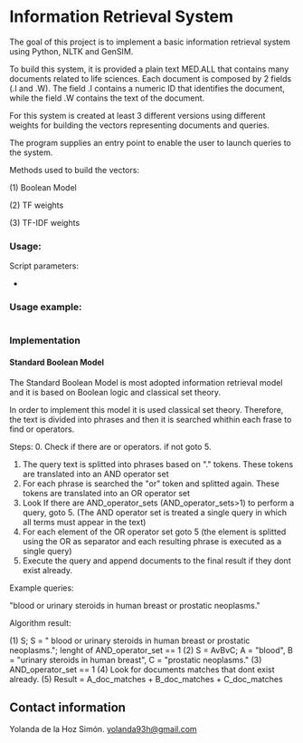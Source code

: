 # Information Retrieval System 
   
The goal of this project is to implement a basic information retrieval system using Python, NLTK and GenSIM. 

To build this system, it is provided a plain text MED.ALL that contains many documents related to life sciences. Each document is composed by 2 fields (.I and .W). The field .I contains a numeric ID that identifies the document, while the field .W contains the text of the document.

For this system is created at least 3 different versions using different weights for building the vectors representing documents and queries.

The program supplies an entry point to enable the user to launch queries to the system.


Methods used to build the vectors:

(1) Boolean Model

(2) TF weights

(3) TF-IDF weights


### Usage:

Script parameters:

* 


  
### Usage example:
```

```

### Implementation

#### Standard Boolean Model
The Standard Boolean Model is most adopted information retrieval model and it is based on Boolean logic and classical set theory.

In order to implement this model it is used classical set theory. Therefore, the text is divided into phrases and then it is searched whithin each frase to find or operators.

Steps:
  0. Check if there are or operators. if not goto 5.
  1. The query text is splitted into phrases based on "." tokens. These tokens are translated into an AND operator set
  2. For each phrase is searched the "or" token and splitted again. These tokens are translated into an OR operator set
  3. Look If there are AND_operator_sets (AND_operator_sets>1) to perform a query, goto 5. (The AND operator set is treated a single query in which all terms must appear in the text)
  4. For each element of the OR operator set goto 5 (the element is splitted using the OR as separator and each resulting phrase is executed as a single query)
  5. Execute the query and append documents to the final result if they dont exist already.
  

Example queries:

   "blood or urinary steroids in human breast or prostatic neoplasms."
   
Algorithm result:

(1) S; S =  " blood or urinary steroids in human breast or prostatic neoplasms."; lenght of AND_operator_set == 1
(2) S = AvBvC; A = "blood", B = "urinary steroids in human breast", C = "prostatic neoplasms."
(3)  AND_operator_set == 1
(4) Look for documents matches that dont exist already.
(5) Result = A_doc_matches + B_doc_matches  + C_doc_matches 


## Contact information
		
Yolanda de la Hoz Simón. yolanda93h@gmail.com
